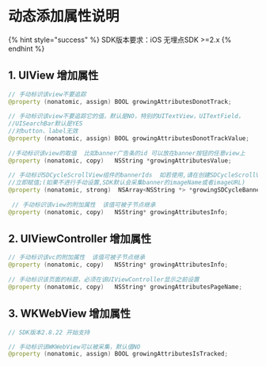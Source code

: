 # 动态添加属性说明

{% hint style="success" %}
SDK版本要求：iOS 无埋点SDK &gt;=2.x
{% endhint %}

## 1. UIView 增加属性

```java
// 手动标识该view不要追踪
@property (nonatomic, assign) BOOL growingAttributesDonotTrack; 
​
// 手动标识该view不要追踪它的值，默认是NO，特别的UITextView，UITextField，
//UISearchBar默认是YES
//对button、label无效
@property (nonatomic, assign) BOOL growingAttributesDonotTrackValue; 
​
//手动标识该view的取值  比如banner广告条的id 可以放在banner按钮的任意view上
@property (nonatomic, copy)   NSString *growingAttributesValue; 
​
// 手动标识SDCycleScrollView组件的bannerIds  如若使用,请在创建SDCycleScrollView实例对象后,
//立即赋值;(如果不进行手动设置,SDK默认会采集banner的imageName或者imageURL)
@property (nonatomic, strong)  NSArray<NSString *> *growingSDCycleBannerIds;
​
 // 手动标识该view的附加属性  该值可被子节点继承
@property (nonatomic, copy)   NSString* growingAttributesInfo;
```

## 2. UIViewController 增加属性

```java
// 手动标识该vc的附加属性  该值可被子节点继承
@property (nonatomic, copy)   NSString* growingAttributesInfo; 
​
// 手动标识该页面的标题，必须在该UIViewController显示之前设置
@property (nonatomic, copy)   NSString* growingAttributesPageName;
```

## 3. WKWebView 增加属性

```java
// SDK版本2.8.22 开始支持

// 手动标识该WKWebView可以被采集，默认值NO
@property (nonatomic, assign) BOOL growingAttributesIsTracked;
```

